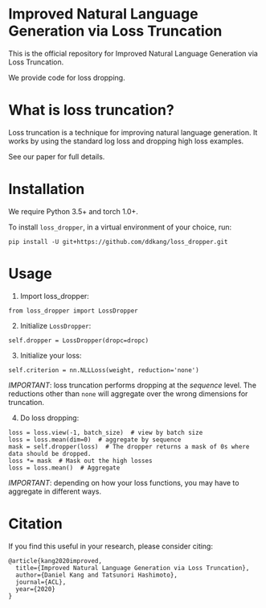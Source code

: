 Improved Natural Language Generation via Loss Truncation
========================================================

This is the official repository for Improved Natural Language Generation via Loss Truncation.

We provide code for loss dropping.


What is loss truncation?
========================
Loss truncation is a technique for improving natural language generation. It works by using the standard log loss and dropping high loss examples.

See our paper for full details.


Installation
============
We require Python 3.5+ and torch 1.0+.

To install `loss_dropper`, in a virtual environment of your choice, run:
```
pip install -U git+https://github.com/ddkang/loss_dropper.git
```


Usage
=====
1. Import loss_dropper:
```
from loss_dropper import LossDropper
```

2. Initialize `LossDropper`:
```
self.dropper = LossDropper(dropc=dropc)
```

3. Initialize your loss:
```
self.criterion = nn.NLLLoss(weight, reduction='none')
```
*IMPORTANT*: loss truncation performs dropping at the _sequence_ level. The reductions other than `none` will aggregate over the wrong dimensions for truncation.

4. Do loss dropping:
```
loss = loss.view(-1, batch_size)  # view by batch size
loss = loss.mean(dim=0)  # aggregate by sequence
mask = self.dropper(loss)  # The dropper returns a mask of 0s where data should be dropped.
loss *= mask  # Mask out the high losses
loss = loss.mean()  # Aggregate
```
*IMPORTANT*: depending on how your loss functions, you may have to aggregate in different ways.


Citation
========

If you find this useful in your research, please consider citing:
```
@article{kang2020improved,
  title={Improved Natural Language Generation via Loss Truncation},
  author={Daniel Kang and Tatsunori Hashimoto},
  journal={ACL},
  year={2020}
}
```
